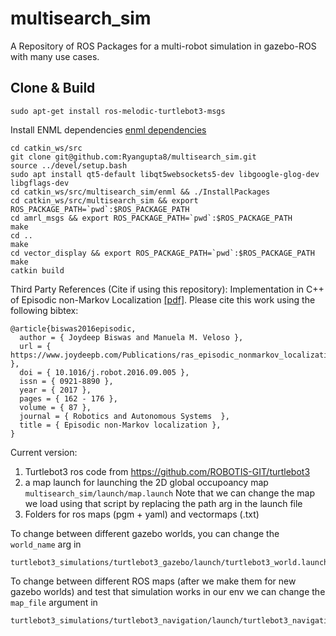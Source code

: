 # multisearch_sim
A Repository of ROS Packages for a multi-robot simulation in gazebo-ROS with many use cases.


## Clone & Build
```
sudo apt-get install ros-melodic-turtlebot3-msgs
```
Install ENML dependencies [enml dependencies](https://github.com/ut-amrl/enml)
```
cd catkin_ws/src
git clone git@github.com:Ryangupta8/multisearch_sim.git
source ../devel/setup.bash
sudo apt install qt5-default libqt5websockets5-dev libgoogle-glog-dev libgflags-dev
cd catkin_ws/src/multisearch_sim/enml && ./InstallPackages
cd catkin_ws/src/multisearch_sim && export ROS_PACKAGE_PATH=`pwd`:$ROS_PACKAGE_PATH
cd amrl_msgs && export ROS_PACKAGE_PATH=`pwd`:$ROS_PACKAGE_PATH 
make
cd ..
make
cd vector_display && export ROS_PACKAGE_PATH=`pwd`:$ROS_PACKAGE_PATH
make
catkin build
```

Third Party References (Cite if using this repository):
Implementation in C++ of Episodic non-Markov Localization [[pdf]](https://www.joydeepb.com/Publications/ras_episodic_nonmarkov_localization.pdf).
Please cite this work using the following bibtex:
```
@article{biswas2016episodic,
  author = { Joydeep Biswas and Manuela M. Veloso },
  url = { https://www.joydeepb.com/Publications/ras_episodic_nonmarkov_localization.pdf },
  doi = { 10.1016/j.robot.2016.09.005 },
  issn = { 0921-8890 },
  year = { 2017 },
  pages = { 162 - 176 },
  volume = { 87 },
  journal = { Robotics and Autonomous Systems  },
  title = { Episodic non-Markov localization },
}
```


Current version:
1) Turtlebot3 ros code from https://github.com/ROBOTIS-GIT/turtlebot3
2) a map launch for launching the 2D global occupoancy map 
```multisearch_sim/launch/map.launch```
Note that we can change the map we load using that script by replacing the path arg in the launch file
3) Folders for ros maps (pgm + yaml) and vectormaps (.txt)

To change between different gazebo worlds, you can change the ```world_name``` arg in
```
turtlebot3_simulations/turtlebot3_gazebo/launch/turtlebot3_world.launch
```

To change between different ROS maps (after we make them for new gazebo worlds) and test that simulation 
works in our env we can change the ```map_file``` argument in
```
turtlebot3_simulations/turtlebot3_navigation/launch/turtlebot3_navigation.launch
```
